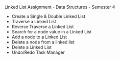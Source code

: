 Linked List Assignment - Data Structures - Semester 4
- Create a  Single & Double Linked List
- Traverse a Linked List
- Reverse Traverse a Linked List
- Search for a node value in a Linked List
- Add a node to a Linked List
- Delete a node from a linked list
- Delete a Linked List
- Undo/Redo Task Manager
